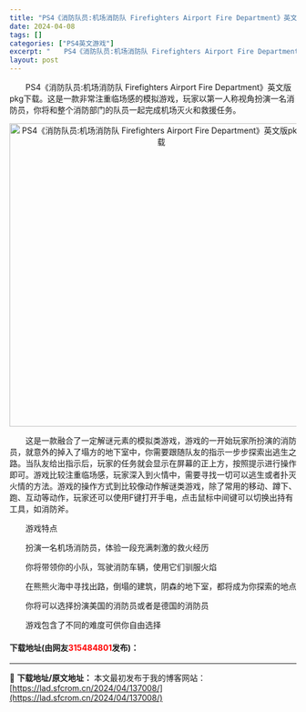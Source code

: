 ```yaml
---
title: "PS4《消防队员:机场消防队 Firefighters Airport Fire Department》英文版pkg下载"
date: 2024-04-08
tags: []
categories: ["PS4英文游戏"]
excerpt: "　　PS4《消防队员:机场消防队 Firefighters Airport Fire Department》英文版pkg下载。这是一款非常注重临场感的模拟游戏，玩家以第一人称视角扮演一名消防员，你将和整个消防部门的队员一起完成机场灭火和救援任务。 　　这是一款融合了一定解谜元素的模拟类游戏，游戏的一&hellip;"
layout: post
---
```


 <p>　　PS4《消防队员:机场消防队 Firefighters Airport Fire Department》英文版pkg下载。这是一款非常注重临场感的模拟游戏，玩家以第一人称视角扮演一名消防员，你将和整个消防部门的队员一起完成机场灭火和救援任务。</p> <p align="center"><img align="" border="0" src="https://lad.sfcrom.cn/wp-content/uploads/2024/04/20240408_6613a59cd524e.webp" width="533" alt="PS4《消防队员:机场消防队 Firefighters Airport Fire Department》英文版pkg下载" /></p> <p>　　这是一款融合了一定解谜元素的模拟类游戏，游戏的一开始玩家所扮演的消防员，就意外的掉入了塌方的地下室中，你需要跟随队友的指示一步步探索出逃生之路。当队友给出指示后，玩家的任务就会显示在屏幕的正上方，按照提示进行操作即可。游戏比较注重临场感，玩家深入到火情中，需要寻找一切可以逃生或者扑灭火情的方法。游戏的操作方式到比较像动作解谜类游戏，除了常用的移动、蹲下、跑、互动等动作，玩家还可以使用F键打开手电，点击鼠标中间键可以切换出持有工具，如消防斧。</p> <p>　　游戏特点</p> <p>　　扮演一名机场消防员，体验一段充满刺激的救火经历</p> <p>　　你将带领你的小队，驾驶消防车辆，使用它们驯服火焰</p> <p>　　在熊熊火海中寻找出路，倒塌的建筑，阴森的地下室，都将成为你探索的地点</p> <p>　　你将可以选择扮演美国的消防员或者是德国的消防员</p> <p>　　游戏包含了不同的难度可供你自由选择</p> <p><h4>下载地址(由网友<font color="red">315484801</font>发布)：</h4></p> 

---
📖 **下载地址/原文地址：** 本文最初发布于我的博客网站：[https://lad.sfcrom.cn/2024/04/137008/](https://lad.sfcrom.cn/2024/04/137008/)
